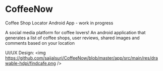 # CoffeeNow
Coffee Shop Locator Android App - work in progress

A social media platform for coffee lovers! 
An android application that generates a list of coffee shops, user reviews, shared images and comments based on your location

UI/UX Design: 
<img https://github.com/saijalsuri/CoffeeNow/blob/master/app/src/main/res/drawable-hdpi/findcafe.png />
